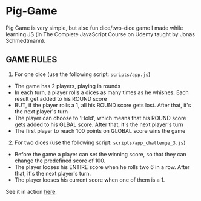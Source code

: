 # Pig-Game

Pig Game is very simple, but also fun dice/two-dice game I made while learning JS (in The Complete JavaScript Course on Udemy taught by Jonas Schmedtmann). 

## GAME RULES 

1. For one dice (use the following script: ```scripts/app.js```)

- The game has 2 players, playing in rounds
- In each turn, a player rolls a dices as many times as he whishes. Each result get added to his ROUND score
- BUT, if the player rolls a 1, all his ROUND score gets lost. After that, it's the next player's turn
- The player can choose to 'Hold', which means that his ROUND score gets added to his GLBAL score. After that, it's the next player's turn
- The first player to reach 100 points on GLOBAL score wins the game

2. For two dices (use the following script: ```scripts/app_challenge_3.js```)

- Before the game a player can set the winning score, so that they can change the predefined score of 100. 
- The player looses his ENTIRE score when he rolls two 6 in a row. After that, it's the next player's turn. 
- The player looses his current score when one of them is a 1.

See it in action [here](https://marcin-kochanek.github.io/pig-game).

 